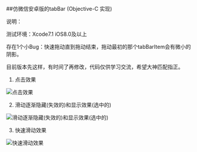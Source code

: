 ##仿微信安卓版的tabBar (Objective-C 实现)

说明：

  测试环境：Xcode7.1    iOS8.0及以上
  
  存在1个小Bug：快速拖动直到拖动结束，拖动最初的那个tabBarItem会有微小的阴影。
  
  目前版本先这样，有时间了再修改，代码仅供学习交流，希望大神匹配指正。

1. 点击效果

![点击效果](http://7xnh5e.com1.z0.glb.clouddn.com/仿微信tabBar1.gif)

2. 滑动逐渐隐藏(失效的)和显示效果(选中的)

![滑动逐渐隐藏(失效的)和显示效果(选中的)](http://7xnh5e.com1.z0.glb.clouddn.com/仿微信tabBar2.gif)

3. 快速滑动效果

![快速滑动效果](http://7xnh5e.com1.z0.glb.clouddn.com/仿微信tabBar3.gif)
